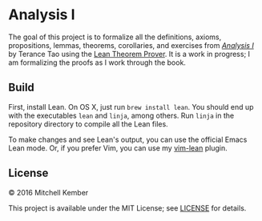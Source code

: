 # Analysis I

The goal of this project is to formalize all the definitions, axioms, propositions, lemmas, theorems, corollaries, and exercises from [_Analysis I_][1] by Terance Tao using the [Lean Theorem Prover][2]. It is a work in progress; I am formalizing the proofs as I work through the book.

[1]: https://terrytao.wordpress.com/books/analysis-i/
[2]: https://leanprover.github.io

## Build

First, install Lean. On OS X, just run `brew install lean`. You should end up with the executables `lean` and `linja`, among others. Run `linja` in the repository directory to compile all the Lean files.

To make changes and see Lean's output, you can use the official Emacs Lean mode. Or, if you prefer Vim, you can use my [vim-lean][3] plugin.

[3]: http://github.com/mk12/vim-lean

## License

© 2016 Mitchell Kember

This project is available under the MIT License; see [LICENSE](LICENSE.md) for details.